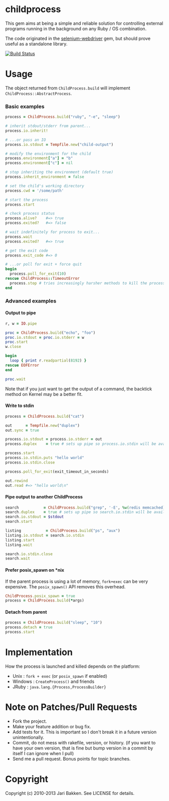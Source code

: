 # childprocess

This gem aims at being a simple and reliable solution for controlling
external programs running in the background on any Ruby / OS combination.

The code originated in the [selenium-webdriver](https://rubygems.org/gems/selenium-webdriver) gem, but should prove useful as
a standalone library.

[![Build Status](https://secure.travis-ci.org/jarib/childprocess.png)](http://travis-ci.org/jarib/childprocess)

# Usage

The object returned from `ChildProcess.build` will implement `ChildProcess::AbstractProcess`.

### Basic examples

```ruby
process = ChildProcess.build("ruby", "-e", "sleep")

# inherit stdout/stderr from parent...
process.io.inherit!

# ...or pass an IO
process.io.stdout = Tempfile.new("child-output")

# modify the environment for the child
process.environment["a"] = "b"
process.environment["c"] = nil

# stop inheriting the environment (default true)
process.inherit_environment = false

# set the child's working directory
process.cwd = '/some/path'

# start the process
process.start

# check process status
process.alive?    #=> true
process.exited?   #=> false

# wait indefinitely for process to exit...
process.wait
process.exited?   #=> true

# get the exit code
process.exit_code #=> 0

# ...or poll for exit + force quit
begin
  process.poll_for_exit(10)
rescue ChildProcess::TimeoutError
  process.stop # tries increasingly harsher methods to kill the process.
end
```

### Advanced examples

#### Output to pipe

```ruby
r, w = IO.pipe

proc = ChildProcess.build("echo", "foo")
proc.io.stdout = proc.io.stderr = w
proc.start
w.close

begin
  loop { print r.readpartial(8192) }
rescue EOFError
end

proc.wait
```

Note that if you just want to get the output of a command, the backtick method on Kernel may be a better fit.

#### Write to stdin

```ruby
process = ChildProcess.build("cat")

out      = Tempfile.new("duplex")
out.sync = true

process.io.stdout = process.io.stderr = out
process.duplex    = true # sets up pipe so process.io.stdin will be available after .start

process.start
process.io.stdin.puts "hello world"
process.io.stdin.close

process.poll_for_exit(exit_timeout_in_seconds)

out.rewind
out.read #=> "hello world\n"
```

#### Pipe output to another ChildProcess

```ruby
search           = ChildProcess.build("grep", '-E', %w(redis memcached).join('|'))
search.duplex    = true # sets up pipe so search.io.stdin will be available after .start
search.io.stdout = $stdout
search.start

listing           = ChildProcess.build("ps", "aux")
listing.io.stdout = search.io.stdin
listing.start
listing.wait

search.io.stdin.close
search.wait
```

#### Prefer posix_spawn on *nix

If the parent process is using a lot of memory, `fork+exec` can be very expensive. The `posix_spawn()` API removes this overhead.

```ruby
ChildProcess.posix_spawn = true
process = ChildProcess.build(*args)
```

#### Detach from parent

```ruby
process = ChildProcess.build("sleep", "10")
process.detach = true
process.start
```

# Implementation

How the process is launched and killed depends on the platform:

* Unix     : `fork + exec` (or `posix_spawn` if enabled)
* Windows  : `CreateProcess()` and friends
* JRuby    : `java.lang.{Process,ProcessBuilder}`

# Note on Patches/Pull Requests

* Fork the project.
* Make your feature addition or bug fix.
* Add tests for it. This is important so I don't break it in a future version unintentionally.
* Commit, do not mess with rakefile, version, or history. (if you want to have your own version, that is fine but bump version in a commit by itself I can ignore when I pull)
* Send me a pull request. Bonus points for topic branches.

# Copyright

Copyright (c) 2010-2013 Jari Bakken. See LICENSE for details.
